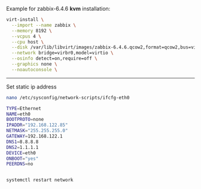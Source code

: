   Example for zabbix-6.4.6 **kvm** installation:

```bash
virt-install \
  --import --name zabbix \
  --memory 8192 \
  --vcpus 4 \
  --cpu host \
  --disk /var/lib/libvirt/images/zabbix-6.4.6.qcow2,format=qcow2,bus=virtio \
  --network bridge=virbr0,model=virtio \
  --osinfo detect=on,require=off \
  --graphics none \
  --noautoconsole \
```
----

Set static ip address

```bash
nano /etc/sysconfig/network-scripts/ifcfg-eth0

TYPE=Ethernet
NAME=eth0
BOOTPROTO=none
IPADDR="192.168.122.85"
NETMASK="255.255.255.0"
GATEWAY=192.168.122.1
DNS1=8.8.8.8
DNS2=1.1.1.1
DEVICE=eth0
ONBOOT="yes"
PEERDNS=no


systemctl restart network
```





